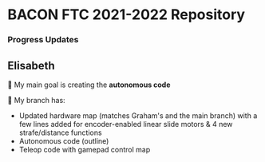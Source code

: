 # BACON FTC 2021-2022 Repository
### Progress Updates ###
Elisabeth
-------------------------------------------------------------------------------------------------------------------------------------------------------------

🎯 My main goal is creating the **autonomous code**

🌳 My branch has:
- Updated hardware map (matches Graham's and the main branch) with a few lines added for encoder-enabled linear slide motors & 4 new strafe/distance functions 
- Autonomous code (outline)
- Teleop code with gamepad control map

